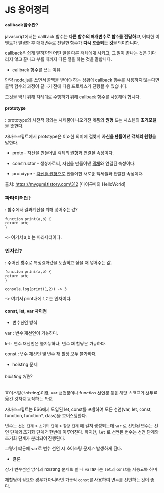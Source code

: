 # JS 용어정리



#### callback 함수란?

javascript에서는 callback 함수는 **다른 함수의 매개변수로 함수를 전달하고**, 어떠한 이벤트가 발생한 후 매개변수로 전달한 함수가 **다시 호출되는 것**을 의미합니다.

callback은 쉽게 말하자면 어떤 일을 다른 객체에게 시키고, 그 일이 끝나는 것은 기다리지 않고 끝나고 부를 때까지 다른 일을 하는 것을 말합니다.

- callback 함수를 쓰는 이유

만약 node.js를 쓰면서 콜백을 받아야 하는 상황에 callback 함수를 사용하지 않는다면 콜백 함수의 과정이 끝나기 전에 다음 프로세스가 진행될 수 있습니다.

그것을 막기 위해 차례대로 수행하기 위해 callback 함수를 사용해야 합니다.



#### prototype

: prototype의 사전적 정의는 시제품이 나오기전 제품의 **원형** 또는 시스템의 **초기모델**을 뜻한다.



자바스크립트에서 prototype은 이러한 의미에 걸맞게 **자신을 만들어낸 객체의 원형**을 말한다.

- proto - 자신을 만들어낸 객체의 <u>원형</u>과 연결된 속성이다.

- constructor - 생성자로써, 자신을 만들어낸 <u>객체</u>와 연결된 속성이다.

- prototype - <u>자신을 원형으로</u> 만들어진 새로운 객체들과 연결된 속성이다.

출처: https://mygumi.tistory.com/312 [마이구미의 HelloWorld]



### 파라미터란?

: 함수에서 결과계산을 위해 넣어주는 값?

```
function print(a,b) {
return a+b;
}
```

-> 여기서 a,b 는 파라미터이다.

### 인자란?

: 주어진 함수로 특정결과값을 도출하고 싶을 때 넣어주는 값.

```
function print(a,b) {
return a+b;
}

console.log(print(1,2)) -> 3
```

-> 여기서 print내에 1,2 는 인자이다.



#### const, let, var 차이점



- 변수선언 방식

var : 변수 재선언이 가능하다.

let : 변수 재선언은 불가능하나, 변수 재 할당은 가능하다.

const : 변수 재선언 및 변수 재 할당 모두 불가하다.



- hoisting 문제

###### hoisting 이란?

호이스팅(Hoisting)이란, var 선언문이나 function 선언문 등을 해당 스코프의 선두로 옮긴 것처럼 동작하는 특성.

자바스크립트는 ES6에서 도입된 let, const를 포함하여 모든 선언(var, let, const, function, function*, class)을 호이스팅한다.



변수는 `선언 단계` > `초기화 단계` > `할당 단계` 에 걸쳐 생성되는데 `var` 로 선언된 변수는 선언 단계와 초기화 단계가 한번에 이루어진다. 하지만, `let` 로 선언된 변수는 선언 단계와 초기화 단계가 분리되어 진행된다.

그렇기 떄문에 `var`로 변수 선언 시 호이스팅 문제가 발생하게 된다.



- 결론 

 상기 변수선언 방식과 hoisting 문제로 볼 때 `var`보다는 `let`과 `const`를 사용도록 하며

재할당이 필요한 경우가 아니라면 가급적 `const`를 사용하여 변수를 선언하는 것이 좋다.

